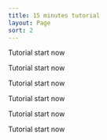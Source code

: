 ```yaml
---
title: 15 minutes tutorial
layout: Page
sort: 2
---
```


Tutorial start now

Tutorial start now

Tutorial start now

Tutorial start now

Tutorial start now

Tutorial start now
